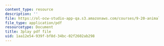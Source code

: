 ```yaml
---
content_type: resource
description: ''
file: https://ol-ocw-studio-app-qa.s3.amazonaws.com/courses/9-20-animal-behavior-fall-2013/1aa12e54939fbf8d34bc02f2602ab298_472237.pdf
file_type: application/pdf
resourcetype: Document
title: 3play pdf file
uid: 1aa12e54-939f-bf8d-34bc-02f2602ab298
---
```

